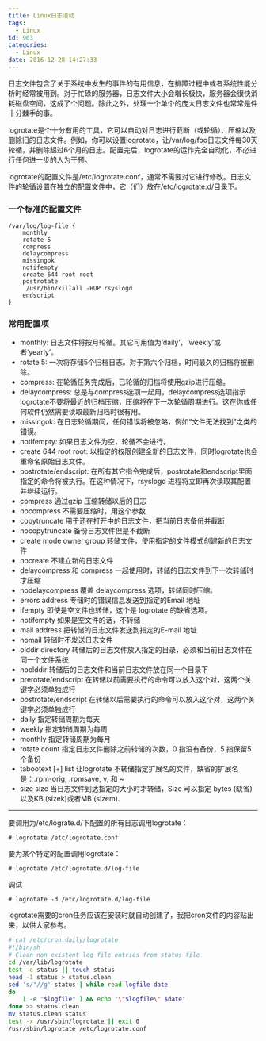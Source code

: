 ```yaml
---
title: Linux日志滚动
tags:
  - Linux
id: 903
categories:
  - Linux
date: 2016-12-28 14:27:33
---
```

日志文件包含了关于系统中发生的事件的有用信息，在排障过程中或者系统性能分析时经常被用到。对于忙碌的服务器，日志文件大小会增长极快，服务器会很快消耗磁盘空间，这成了个问题。除此之外，处理一个单个的庞大日志文件也常常是件十分棘手的事。

logrotate是个十分有用的工具，它可以自动对日志进行截断（或轮循）、压缩以及删除旧的日志文件。例如，你可以设置logrotate，让/var/log/foo日志文件每30天轮循，并删除超过6个月的日志。配置完后，logrotate的运作完全自动化，不必进行任何进一步的人为干预。

logrotate的配置文件是/etc/logrotate.conf，通常不需要对它进行修改。日志文件的轮循设置在独立的配置文件中，它（们）放在/etc/logrotate.d/目录下。

### 一个标准的配置文件
```
/var/log/log-file {
    monthly
    rotate 5
    compress
    delaycompress
    missingok
    notifempty
    create 644 root root
    postrotate
     /usr/bin/killall -HUP rsyslogd
    endscript
}
```
### 常用配置项
*   monthly: 日志文件将按月轮循。其它可用值为‘daily’，‘weekly’或者‘yearly’。
*   rotate 5: 一次将存储5个归档日志。对于第六个归档，时间最久的归档将被删除。
*   compress: 在轮循任务完成后，已轮循的归档将使用gzip进行压缩。
*   delaycompress: 总是与compress选项一起用，delaycompress选项指示logrotate不要将最近的归档压缩，压缩将在下一次轮循周期进行。这在你或任何软件仍然需要读取最新归档时很有用。
*   missingok: 在日志轮循期间，任何错误将被忽略，例如“文件无法找到”之类的错误。
*   notifempty: 如果日志文件为空，轮循不会进行。
*   create 644 root root: 以指定的权限创建全新的日志文件，同时logrotate也会重命名原始日志文件。
*   postrotate/endscript: 在所有其它指令完成后，postrotate和endscript里面指定的命令将被执行。在这种情况下，rsyslogd 进程将立即再次读取其配置并继续运行。
*   compress 通过gzip 压缩转储以后的日志
*   nocompress 不需要压缩时，用这个参数
*   copytruncate 用于还在打开中的日志文件，把当前日志备份并截断
*   nocopytruncate 备份日志文件但是不截断
*   create mode owner group 转储文件，使用指定的文件模式创建新的日志文件
*   nocreate 不建立新的日志文件
*   delaycompress 和 compress 一起使用时，转储的日志文件到下一次转储时才压缩
*   nodelaycompress 覆盖 delaycompress 选项，转储同时压缩。
*   errors address 专储时的错误信息发送到指定的Email 地址
*   ifempty 即使是空文件也转储，这个是 logrotate 的缺省选项。
*   notifempty 如果是空文件的话，不转储
*   mail address 把转储的日志文件发送到指定的E-mail 地址
*   nomail 转储时不发送日志文件
*   olddir directory 转储后的日志文件放入指定的目录，必须和当前日志文件在同一个文件系统
*   noolddir 转储后的日志文件和当前日志文件放在同一个目录下
*   prerotate/endscript 在转储以前需要执行的命令可以放入这个对，这两个关键字必须单独成行
*   postrotate/endscript 在转储以后需要执行的命令可以放入这个对，这两个关键字必须单独成行
*   daily 指定转储周期为每天
*   weekly 指定转储周期为每周
*   monthly 指定转储周期为每月
*   rotate count 指定日志文件删除之前转储的次数，0 指没有备份，5 指保留5 个备份
*   tabootext [+] list 让logrotate 不转储指定扩展名的文件，缺省的扩展名是：.rpm-orig, .rpmsave, v, 和 ~
*   size size 当日志文件到达指定的大小时才转储，Size 可以指定 bytes (缺省)以及KB (sizek)或者MB (sizem).
* * *
要调用为/etc/lograte.d/下配置的所有日志调用logrotate：
```
# logrotate /etc/logrotate.conf
```
要为某个特定的配置调用logrotate：
```
# logrotate /etc/logrotate.d/log-file
```
调试
```
# logrotate -d /etc/logrotate.d/log-file 
```
logrotate需要的cron任务应该在安装时就自动创建了，我把cron文件的内容贴出来，以供大家参考。
```sh
# cat /etc/cron.daily/logrotate 
#!/bin/sh
# Clean non existent log file entries from status file
cd /var/lib/logrotate
test -e status || touch status
head -1 status > status.clean
sed 's/"//g' status | while read logfile date
do
    [ -e "$logfile" ] && echo "\"$logfile\" $date"
done >> status.clean
mv status.clean status
test -x /usr/sbin/logrotate || exit 0
/usr/sbin/logrotate /etc/logrotate.conf
```